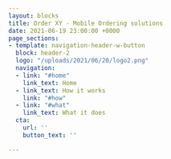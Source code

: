 ```yaml
---
layout: blocks
title: Order XY - Mobile Ordering solutions
date: 2021-06-19 23:00:00 +0000
page_sections:
- template: navigation-header-w-button
  block: header-2
  logo: "/uploads/2021/06/20/logo2.png"
  navigation:
  - link: "#home"
    link_text: Home
  - link_text: How it works
    link: "#how"
  - link: "#what"
    link_text: What it does
  cta:
    url: ''
    button_text: ''

---
```

